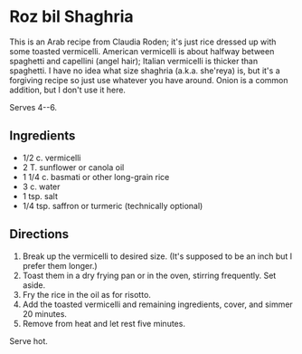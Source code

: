 # Roz bil Shaghria

This is an Arab recipe from Claudia Roden; it's just rice dressed up with some toasted vermicelli.  American vermicelli is about halfway between spaghetti and capellini (angel hair); Italian vermicelli is thicker than spaghetti.  I have no idea what size shaghria (a.k.a. she'reya) is, but it's a forgiving recipe so just use whatever you have around.  Onion is a common addition, but I don't use it here.

Serves 4--6.

## Ingredients

* 1/2 c. vermicelli
* 2 T. sunflower or canola oil
* 1 1/4 c. basmati or other long-grain rice 
* 3 c. water
* 1 tsp. salt
* 1/4 tsp. saffron or turmeric (technically optional)

## Directions

1. Break up the vermicelli to desired size.  (It's supposed to be an inch but I prefer them longer.)  
2. Toast them in a dry frying pan or in the oven, stirring frequently.  Set aside.
3. Fry the rice in the oil as for risotto.  
4. Add the toasted vermicelli and remaining ingredients, cover, and simmer 20 minutes.  
5. Remove from heat and let rest five minutes.  

Serve hot.
